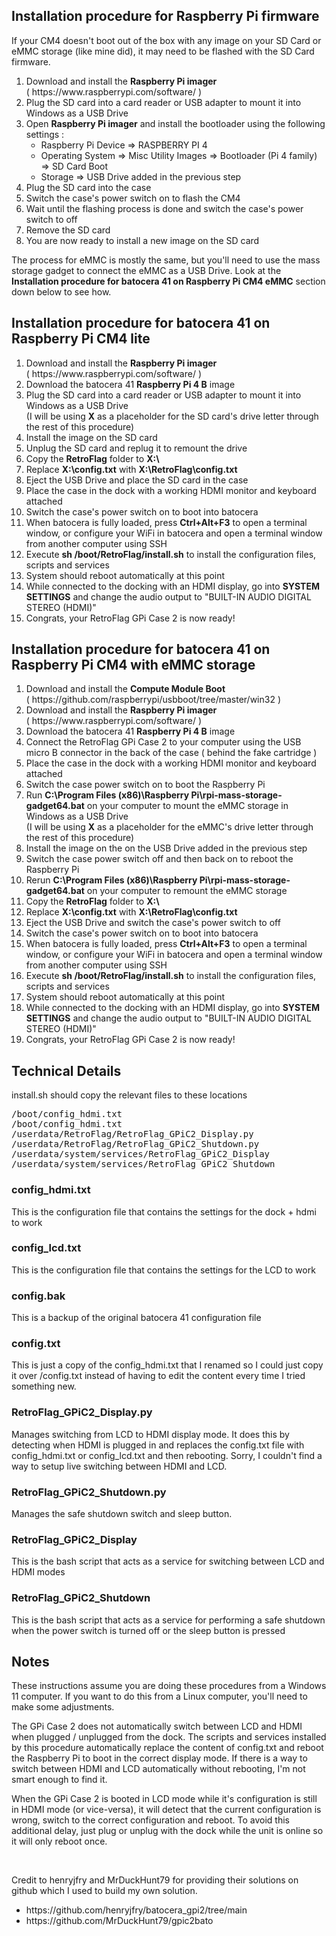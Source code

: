 <h2>Installation procedure for Raspberry Pi firmware</h2>
<p>If your CM4 doesn't boot out of the box with any image on your SD Card or eMMC storage (like mine did), it may need to be flashed with the SD Card firmware.</p>
<ol>
   <li>Download and install the <strong>Raspberry Pi imager</strong><br />( https://www.raspberrypi.com/software/ )</li>
   <li>Plug the SD card into a card reader or USB adapter to mount it into Windows as a USB Drive</li>
   <li>
      Open <strong>Raspberry Pi imager</strong> and install the bootloader using the following settings :
      <ul>
         <li>Raspberry Pi Device => RASPBERRY PI 4</li>
         <li>Operating System => Misc Utility Images => Bootloader (Pi 4 family) => SD Card Boot</li>
         <li>Storage => USB Drive added in the previous step</li>
      </ul>
   </li>
   <li>Plug the SD card into the case</li>
   <li>Switch the case's power switch on to flash the CM4</li>
   <li>Wait until the flashing process is done and switch the case's power switch to off</li>
   <li>Remove the SD card</li>
   <li>You are now ready to install a new image on the SD card</li>
</ol>
<p>The process for eMMC is mostly the same, but you'll need to use the mass storage gadget to connect the eMMC as a USB Drive. Look at the <strong>Installation procedure for batocera 41 on Raspberry Pi CM4 eMMC</strong> section down below to see how.</p>

<h2>Installation procedure for batocera 41 on Raspberry Pi CM4 lite</h2>
<ol>
   <li>Download and install the <strong>Raspberry Pi imager</strong><br />( https://www.raspberrypi.com/software/ )</li>
   <li>Download the batocera 41 <strong>Raspberry Pi 4 B</strong> image</li>
   <li>Plug the SD card into a card reader or USB adapter to mount it into Windows as a USB Drive<br />(I will be using <strong>X</strong> as a placeholder for the SD card's drive letter through the rest of this procedure)</li>
   <li>Install the image on the SD card</li>
   <li>Unplug the SD card and replug it to remount the drive</li>
   <li>Copy the <strong>RetroFlag</strong> folder to <strong>X:\</strong></li>
   <li>Replace <strong>X:\config.txt</strong> with <strong>X:\RetroFlag\config.txt</strong></li>
   <li>Eject the USB Drive and place the SD card in the case</li>
   <li>Place the case in the dock with a working HDMI monitor and keyboard attached</li>
   <li>Switch the case's power switch on to boot into batocera</li>
   <li>When batocera is fully loaded, press <strong>Ctrl+Alt+F3</strong> to open a terminal window, or configure your WiFi in batocera and open a terminal window from another computer using SSH</li>
   <li>Execute <strong>sh /boot/RetroFlag/install.sh</strong> to install the configuration files, scripts and services</li>
   <li>System should reboot automatically at this point</li>
   <li>While connected to the docking with an HDMI display, go into <strong>SYSTEM SETTINGS</strong> and change the audio output to "BUILT-IN AUDIO DIGITAL STEREO (HDMI)"</li>
   <li>Congrats, your RetroFlag GPi Case 2 is now ready!</li>
</ol>

<h2>Installation procedure for batocera 41 on Raspberry Pi CM4 with eMMC storage</h2>
<ol>
   <li>Download and install the <strong>Compute Module Boot</strong><br />( https://github.com/raspberrypi/usbboot/tree/master/win32 )</li>
   <li>Download and install the <strong>Raspberry Pi imager</strong><br />( https://www.raspberrypi.com/software/ )</li>
   <li>Download the batocera 41 <strong>Raspberry Pi 4 B</strong> image</li>
   <li>Connect the RetroFlag GPi Case 2 to your computer using the USB micro B connector in the back of the case ( behind the fake cartridge )</li>
   <li>Place the case in the dock with a working HDMI monitor and keyboard attached</li>
   <li>Switch the case power switch on to boot the Raspberry Pi</li>
   <li>Run <strong>C:\Program Files (x86)\Raspberry Pi\rpi-mass-storage-gadget64.bat</strong> on your computer to mount the eMMC storage in Windows as a USB Drive<br />(I will be using <strong>X</strong> as a placeholder for the eMMC's drive letter through the rest of this procedure)</li>
   <li>Install the image on the on the USB Drive added in the previous step</li>
   <li>Switch the case power switch off and then back on to reboot the Raspberry Pi</li>
   <li>Rerun <strong>C:\Program Files (x86)\Raspberry Pi\rpi-mass-storage-gadget64.bat</strong> on your computer to remount the eMMC storage</li>
   <li>Copy the <strong>RetroFlag</strong> folder to <strong>X:\</strong></li>
   <li>Replace <strong>X:\config.txt</strong> with <strong>X:\RetroFlag\config.txt</strong></li>
   <li>Eject the USB Drive and switch the case's power switch to off</li>
   <li>Switch the case's power switch on to boot into batocera</li>
   <li>When batocera is fully loaded, press <strong>Ctrl+Alt+F3</strong> to open a terminal window, or configure your WiFi in batocera and open a terminal window from another computer using SSH</li>
   <li>Execute <strong>sh /boot/RetroFlag/install.sh</strong> to install the configuration files, scripts and services</li>
   <li>System should reboot automatically at this point</li>
   <li>While connected to the docking with an HDMI display, go into <strong>SYSTEM SETTINGS</strong> and change the audio output to "BUILT-IN AUDIO DIGITAL STEREO (HDMI)"</li>
   <li>Congrats, your RetroFlag GPi Case 2 is now ready!</li>
</ol>

<h2>Technical Details</h2>
<p>install.sh should copy the relevant files to these locations</p>
<pre>
/boot/config_hdmi.txt
/boot/config_hdmi.txt
/userdata/RetroFlag/RetroFlag_GPiC2_Display.py 
/userdata/RetroFlag/RetroFlag_GPiC2_Shutdown.py
/userdata/system/services/RetroFlag_GPiC2_Display
/userdata/system/services/RetroFlag_GPiC2_Shutdown
</pre>

<h3>config_hdmi.txt</h3>
<p>This is the configuration file that contains the settings for the dock + hdmi to work</p>

<h3>config_lcd.txt</h3>
<p>This is the configuration file that contains the settings for the LCD to work</p>

<h3>config.bak</h3>
<p>This is a backup of the original batocera 41 configuration file</p>

<h3>config.txt</h3>
<p>This is just a copy of the config_hdmi.txt that I renamed so I could just copy it over /config.txt instead of having to edit the content every time I tried something new.</p>

<h3>RetroFlag_GPiC2_Display.py</h3>
<p>Manages switching from LCD to HDMI display mode. It does this by detecting when HDMI is plugged in and replaces the config.txt file with config_hdmi.txt or config_lcd.txt and then rebooting. Sorry, I couldn't find a way to setup live switching between HDMI and LCD.</p>

<h3>RetroFlag_GPiC2_Shutdown.py</h3>
<p>Manages the safe shutdown switch and sleep button.</p>

<h3>RetroFlag_GPiC2_Display</h3>
<p>This is the bash script that acts as a service for switching between LCD and HDMI modes</p>

<h3>RetroFlag_GPiC2_Shutdown</h3>
<p>This is the bash script that acts as a service for performing a safe shutdown when the power switch is turned off or the sleep button is pressed</p>

<h2>Notes</h2>
<p>These instructions assume you are doing these procedures from a Windows 11 computer. If you want to do this from a Linux computer, you'll need to make some adjustments.</p>
<p>The GPi Case 2 does not automatically switch between LCD and HDMI when plugged / unplugged from the dock. The scripts and services installed by this procedure automatically replace the content of config.txt and reboot the Raspberry Pi to boot in the correct display mode. If there is a way to switch between HDMI and LCD automatically without rebooting, I'm not smart enough to find it.</p>
<p>When the GPi Case 2 is booted in LCD mode while it's configuration is still in HDMI mode (or vice-versa), it will detect that the current configuration is wrong, switch to the correct configuration and reboot. To avoid this additional delay, just plug or unplug with the dock while the unit is online so it will only reboot once.</p>

<p>&nbsp;</p>
<p>Credit to henryjfry and MrDuckHunt79 for providing their solutions on github which I used to build my own solution.</p>
<ul>
   <li>https://github.com/henryjfry/batocera_gpi2/tree/main</li>
   <li>https://github.com/MrDuckHunt79/gpic2bato</li>
</ul>
